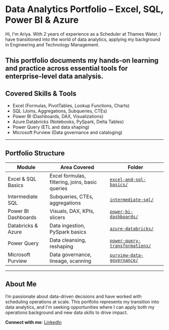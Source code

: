 # Data Analytics Portfolio – Excel, SQL, Power BI & Azure

Hi, I'm Ariya. With 2 years of experience as a Scheduler at Thames Water, I have transitioned into the world of data analytics, applying my background in Engineering and Technology Management.

This portfolio documents my hands-on learning and practice across essential tools for enterprise-level data analysis. 
---

## Covered Skills & Tools

- Excel (Formulas, PivotTables, Lookup Functions, Charts)
- SQL (Joins, Aggregations, Subqueries, CTEs)
- Power BI (Dashboards, DAX, Visualizations)
- Azure Databricks (Notebooks, PySpark, Delta Tables)
- Power Query (ETL and data shaping)
- Microsoft Purview (Data governance and cataloging)

---

##  Portfolio Structure

| Module | Area Covered | Folder |
|--------|--------------|--------|
| Excel & SQL Basics | Excel formulas, filtering, joins, basic queries | [`excel-and-sql-basics/`](./excel-and-sql-basics) |
| Intermediate SQL | Subqueries, CTEs, aggregations | [`intermediate-sql/`](./intermediate-sql) |
| Power BI Dashboards | Visuals, DAX, KPIs, slicers | [`power-bi-dashboards/`](./power-bi-dashboards) |
| Databricks & Azure | Data ingestion, PySpark basics | [`azure-databricks/`](./azure-databricks) |
| Power Query | Data cleansing, reshaping | [`power-query-transformations/`](./power-query-transformations) |
| Microsoft Purview | Data governance, lineage, scanning | [`purview-data-governance/`](./purview-data-governance) |

---

##  About Me

I’m passionate about data-driven decisions and have worked with scheduling operations at scale. This portfolio represents my transition into data analytics, and I'm seeking opportunities where I can apply both my operations background and new data skills to drive impact.

**Connect with me**: [LinkedIn](https://www.linkedin.com/in/YOUR-LINK)  
